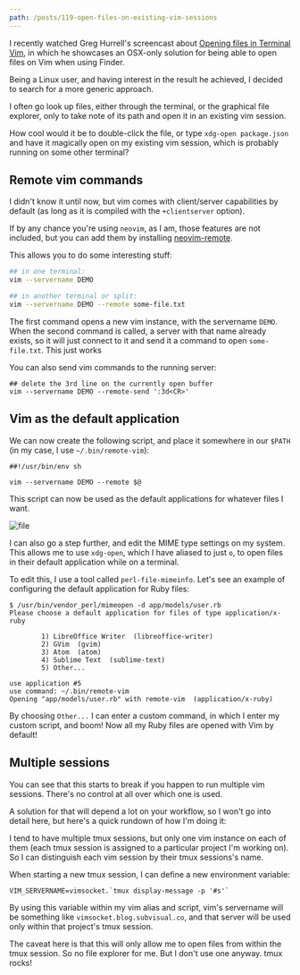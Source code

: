 ```yaml
---
path: /posts/119-open-files-on-existing-vim-sessions
---
```


I recently watched Greg Hurrell's screencast about [Opening files in Terminal Vim](https://www.youtube.com/watch?v=DBUuhvS8nZ8&list=PLwJS-G75vM7kFO-yUkyNphxSIdbi_1NKX&index=45), in which he showcases an OSX-only solution for being able to open files on Vim when using Finder.

Being a Linux user, and having interest in the result he achieved, I decided to search for a more generic approach.

I often go look up files, either through the terminal, or the graphical file explorer, only to take note of its path and open it in an existing vim session.

How cool would it be to double-click the file, or type `xdg-open package.json` and have it magically open on my existing vim session, which is probably running on some other terminal?

## Remote vim commands

I didn't know it until now, but vim comes with client/server capabilities by default (as long as it is compiled with the `+clientserver` option).

If by any chance you're using `neovim`, as I am, those features are not included, but you can add them by installing [neovim-remote](https://github.com/mhinz/neovim-remote).

This allows you to do some interesting stuff:

```bash
## in one terminal:
vim --servername DEMO

## in another terminal or split:
vim --servername DEMO --remote some-file.txt
```

The first command opens a new vim instance, with the servername `DEMO`. When the second command is called, a server with that name already exists, so it will just connect to it and send it a command to open `some-file.txt`. This just works

You can also send vim commands to the running server:

```shell
## delete the 3rd line on the currently open buffer
vim --servername DEMO --remote-send ':3d<CR>'
```
 
## Vim as the default application

We can now create the following script, and place it somewhere in our `$PATH` (in my case, I use `~/.bin/remote-vim`):

```shell
##!/usr/bin/env sh

vim --servername DEMO --remote $@
```

This script can now be used as the default applications for whatever files I want.

![file](https://subvisual.s3.amazonaws.com/blog/post_image/227/original.png)

I can also go a step further, and edit the MIME type settings on my system. This allows me to use `xdg-open`, which I have aliased to just `o`, to open files in their default application while on a terminal.

To edit this, I use a tool called `perl-file-mimeinfo`. Let's see an example of configuring the default application for Ruby files:

```shell
$ /usr/bin/vendor_perl/mimeopen -d app/models/user.rb 
Please choose a default application for files of type application/x-ruby

        1) LibreOffice Writer  (libreoffice-writer)
        2) GVim  (gvim)
        3) Atom  (atom)
        4) Sublime Text  (sublime-text)
        5) Other...

use application #5
use command: ~/.bin/remote-vim
Opening "app/models/user.rb" with remote-vim  (application/x-ruby)
```

By choosing `Other...` I can enter a custom command, in which I enter my custom script, and boom! Now all my Ruby files are opened with Vim by default!

## Multiple sessions

You can see that this starts to break if you happen to run multiple vim sessions. There's no control at all over which one is used.

A solution for that will depend a lot on your workflow, so I won't go into detail here, but here's a quick rundown of how I'm doing it:

I tend to have multiple tmux sessions, but only one vim instance on each of them (each tmux session is assigned to a particular project I'm working on). So I can distinguish each vim session by their tmux sessions's name.

When starting a new tmux session, I can define a new environment variable:

```shell
VIM_SERVERNAME=vimsocket.`tmux display-message -p '#s'`
```

By using this variable within my vim alias and script, vim's servername will be something like `vimsocket.blog.subvisual.co`, and that server will be used only within that project's tmux session.

The caveat here is that this will only allow me to open files from within the tmux session. So no file explorer for me. But I don't use one anyway. tmux rocks!
